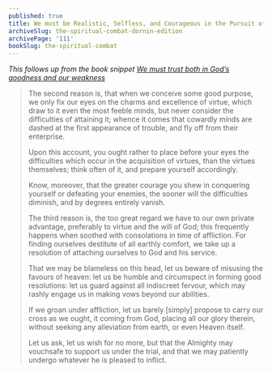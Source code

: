 ```yaml
---
published: true
title: We must be Realistic, Selfless, and Courageous in the Pursuit of Virtue
archiveSlug: the-spiritual-combat-dornin-edition
archivePage: '111'
bookSlug: the-spiritual-combat
---
```


*This follows up from the book snippet [We must trust both in God’s goodness and our weakness](/book-snippets/2021-09-02-we-must-trust-both-in-gods-goodness-and-our-weakness.html)*

> The second reason is, that when we conceive some good purpose, we only fix our eyes on the charms and excellence of virtue, which draw to it even the most feeble minds, but never consider the difficulties of attaining it; whence it comes that cowardly minds are dashed at the first appearance of trouble, and fly off from their enterprise.
>
> Upon this account, you ought rather to place before your eyes the difficulties which occur in the acquisition of virtues, than the virtues themselves; think often of it, and prepare yourself accordingly.
>
> Know, moreover, that the greater courage you shew in conquering yourself or defeating your enemies, the sooner will the difficulties diminish, and by degrees entirely vanish.
>
> The third reason is, the too great regard we have to our own private advantage, preferably to virtue and the will of God; this frequently happens when soothed with consolations in time of affliction. For finding ourselves destitute of all earthly comfort, we take up a resolution of attaching ourselves to God and his service.
>
> That we may be blameless on this head, let us beware of misusing the favours of heaven: let us be humble and circumspect in forming good resolutions: let us guard against all indiscreet fervour, which may rashly engage us in making vows beyond our abilities.
>
> If we groan under affliction, let us barely [simply] propose to carry our cross as we ought, it coming from God, placing all our glory therein, without seeking any alleviation from earth, or even Heaven itself.
>
> Let us ask, let us wish for no more, but that the Almighty may vouchsafe to support us under the trial, and that we may patiently undergo whatever he is pleased to inflict.
